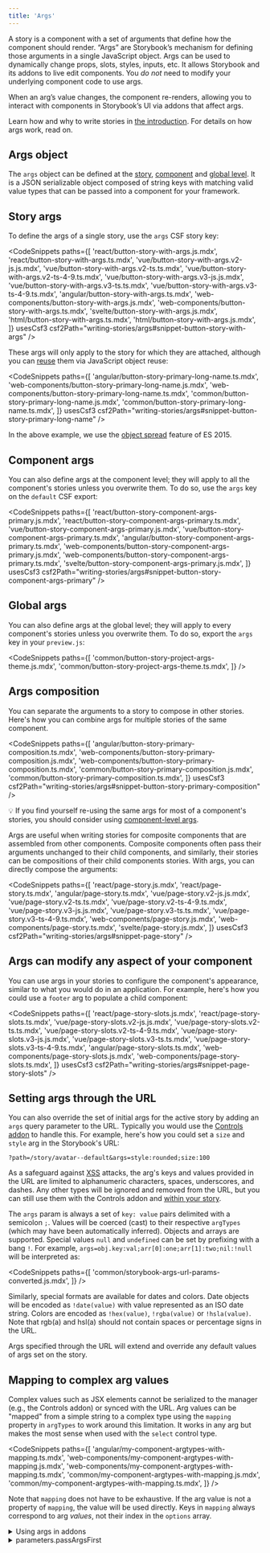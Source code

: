 ```yaml
---
title: 'Args'
---
```


<YouTubeCallout id="0gOfS6K0x0E" title="Build better UIs with Storybook Args" />

A story is a component with a set of arguments that define how the component should render. “Args” are Storybook’s mechanism for defining those arguments in a single JavaScript object. Args can be used to dynamically change props, slots, styles, inputs, etc. It allows Storybook and its addons to live edit components. You _do not_ need to modify your underlying component code to use args.

When an arg’s value changes, the component re-renders, allowing you to interact with components in Storybook’s UI via addons that affect args.

Learn how and why to write stories in [the introduction](./introduction.md#using-args). For details on how args work, read on.

## Args object

The `args` object can be defined at the [story](#story-args), [component](#component-args) and [global level](#global-args). It is a JSON serializable object composed of string keys with matching valid value types that can be passed into a component for your framework.

## Story args

To define the args of a single story, use the `args` CSF story key:

<!-- prettier-ignore-start -->

<CodeSnippets
  paths={[
    'react/button-story-with-args.js.mdx',
    'react/button-story-with-args.ts.mdx',
    'vue/button-story-with-args.v2-js.js.mdx',
    'vue/button-story-with-args.v2-ts.ts.mdx',
    'vue/button-story-with-args.v2-ts-4-9.ts.mdx',
    'vue/button-story-with-args.v3-js.js.mdx',
    'vue/button-story-with-args.v3-ts.ts.mdx',
    'vue/button-story-with-args.v3-ts-4-9.ts.mdx',
    'angular/button-story-with-args.ts.mdx',
    'web-components/button-story-with-args.js.mdx',
    'web-components/button-story-with-args.ts.mdx',
    'svelte/button-story-with-args.js.mdx',
    'html/button-story-with-args.ts.mdx',
    'html/button-story-with-args.js.mdx',
  ]}
  usesCsf3
  csf2Path="writing-stories/args#snippet-button-story-with-args"
/>


<!-- prettier-ignore-end -->

These args will only apply to the story for which they are attached, although you can [reuse](./build-pages-with-storybook.md#args-composition-for-presentational-screens) them via JavaScript object reuse:

<!-- prettier-ignore-start -->

<CodeSnippets
  paths={[
    'angular/button-story-primary-long-name.ts.mdx',
    'web-components/button-story-primary-long-name.js.mdx',
    'web-components/button-story-primary-long-name.ts.mdx',
    'common/button-story-primary-long-name.js.mdx',
    'common/button-story-primary-long-name.ts.mdx',
  ]}
  usesCsf3
  csf2Path="writing-stories/args#snippet-button-story-primary-long-name"
/>

<!-- prettier-ignore-end -->

In the above example, we use the [object spread](https://developer.mozilla.org/en-US/docs/Web/JavaScript/Reference/Operators/Spread_syntax) feature of ES 2015.

## Component args

You can also define args at the component level; they will apply to all the component's stories unless you overwrite them. To do so, use the `args` key on the `default` CSF export:

<!-- prettier-ignore-start -->

<CodeSnippets
  paths={[
    'react/button-story-component-args-primary.js.mdx',
    'react/button-story-component-args-primary.ts.mdx',
    'vue/button-story-component-args-primary.js.mdx',
    'vue/button-story-component-args-primary.ts.mdx',
    'angular/button-story-component-args-primary.ts.mdx',
    'web-components/button-story-component-args-primary.js.mdx',
    'web-components/button-story-component-args-primary.ts.mdx',
    'svelte/button-story-component-args-primary.js.mdx',
  ]}
  usesCsf3
  csf2Path="writing-stories/args#snippet-button-story-component-args-primary"
/>

<!-- prettier-ignore-end -->

## Global args

You can also define args at the global level; they will apply to every component's stories unless you overwrite them. To do so, export the `args` key in your `preview.js`:

<!-- prettier-ignore-start -->

<CodeSnippets
  paths={[
    'common/button-story-project-args-theme.js.mdx',
    'common/button-story-project-args-theme.ts.mdx',
  ]}
/>

<!-- prettier-ignore-end -->

## Args composition

You can separate the arguments to a story to compose in other stories. Here's how you can combine args for multiple stories of the same component.

<!-- prettier-ignore-start -->

<CodeSnippets
  paths={[
    'angular/button-story-primary-composition.ts.mdx',
    'web-components/button-story-primary-composition.js.mdx',
    'web-components/button-story-primary-composition.ts.mdx',
    'common/button-story-primary-composition.js.mdx',
    'common/button-story-primary-composition.ts.mdx',
  ]}
  usesCsf3
  csf2Path="writing-stories/args#snippet-button-story-primary-composition"
/>

<!-- prettier-ignore-end -->

<div class="aside">

💡 If you find yourself re-using the same args for most of a component's stories, you should consider using [component-level args](#component-args).

</div>

Args are useful when writing stories for composite components that are assembled from other components. Composite components often pass their arguments unchanged to their child components, and similarly, their stories can be compositions of their child components stories. With args, you can directly compose the arguments:

<!-- prettier-ignore-start -->

<CodeSnippets
  paths={[
    'react/page-story.js.mdx',
    'react/page-story.ts.mdx',
    'angular/page-story.ts.mdx',
    'vue/page-story.v2-js.js.mdx',
    'vue/page-story.v2-ts.ts.mdx',
    'vue/page-story.v2-ts-4-9.ts.mdx',
    'vue/page-story.v3-js.js.mdx',
    'vue/page-story.v3-ts.ts.mdx',
    'vue/page-story.v3-ts-4-9.ts.mdx',
    'web-components/page-story.js.mdx',
    'web-components/page-story.ts.mdx',
    'svelte/page-story.js.mdx',
  ]}
  usesCsf3
  csf2Path="writing-stories/args#snippet-page-story"
/>

<!-- prettier-ignore-end -->

## Args can modify any aspect of your component

You can use args in your stories to configure the component's appearance, similar to what you would do in an application. For example, here's how you could use a `footer` arg to populate a child component:

<!-- prettier-ignore-start -->

<CodeSnippets
  paths={[
    'react/page-story-slots.js.mdx',
    'react/page-story-slots.ts.mdx',
    'vue/page-story-slots.v2-js.js.mdx',
    'vue/page-story-slots.v2-ts.ts.mdx',
    'vue/page-story-slots.v2-ts-4-9.ts.mdx',
    'vue/page-story-slots.v3-js.js.mdx',
    'vue/page-story-slots.v3-ts.ts.mdx',
    'vue/page-story-slots.v3-ts-4-9.ts.mdx',
    'angular/page-story-slots.ts.mdx',
    'web-components/page-story-slots.js.mdx',
    'web-components/page-story-slots.ts.mdx',
  ]}
  usesCsf3
  csf2Path="writing-stories/args#snippet-page-story-slots"
/>

<!-- prettier-ignore-end -->

## Setting args through the URL

You can also override the set of initial args for the active story by adding an `args` query parameter to the URL. Typically you would use the [Controls addon](../essentials/controls.md) to handle this. For example, here's how you could set a `size` and `style` arg in the Storybook's URL:

```
?path=/story/avatar--default&args=style:rounded;size:100
```

As a safeguard against [XSS](https://owasp.org/www-community/attacks/xss/) attacks, the arg's keys and values provided in the URL are limited to alphanumeric characters, spaces, underscores, and dashes. Any other types will be ignored and removed from the URL, but you can still use them with the Controls addon and [within your story](#mapping-to-complex-arg-values).

The `args` param is always a set of `key: value` pairs delimited with a semicolon `;`. Values will be coerced (cast) to their respective `argTypes` (which may have been automatically inferred). Objects and arrays are supported. Special values `null` and `undefined` can be set by prefixing with a bang `!`. For example, `args=obj.key:val;arr[0]:one;arr[1]:two;nil:!null` will be interpreted as:

<!-- prettier-ignore-start -->

<CodeSnippets
  paths={[
   'common/storybook-args-url-params-converted.js.mdx',
  ]}
/>

<!-- prettier-ignore-end -->

Similarly, special formats are available for dates and colors. Date objects will be encoded as `!date(value)` with value represented as an ISO date string. Colors are encoded as `!hex(value)`, `!rgba(value)` or `!hsla(value)`. Note that rgb(a) and hsl(a) should not contain spaces or percentage signs in the URL.

Args specified through the URL will extend and override any default values of args set on the story.

## Mapping to complex arg values

Complex values such as JSX elements cannot be serialized to the manager (e.g., the Controls addon) or synced with the URL. Arg values can be "mapped" from a simple string to a complex type using the `mapping` property in `argTypes` to work around this limitation. It works in any arg but makes the most sense when used with the `select` control type.

<!-- prettier-ignore-start -->

<CodeSnippets
  paths={[
    'angular/my-component-argtypes-with-mapping.ts.mdx',
    'web-components/my-component-argtypes-with-mapping.js.mdx',
    'web-components/my-component-argtypes-with-mapping.ts.mdx',
    'common/my-component-argtypes-with-mapping.js.mdx',
    'common/my-component-argtypes-with-mapping.ts.mdx',
  ]}
/>

<!-- prettier-ignore-end -->

Note that `mapping` does not have to be exhaustive. If the arg value is not a property of `mapping`, the value will be used directly. Keys in `mapping` always correspond to arg _values_, not their index in the `options` array.

<details>
<summary>Using args in addons</summary>

If you are [writing an addon](../addons/writing-addons.md) that wants to read or update args, use the `useArgs` hook exported by `@storybook/manager-api`:

<!-- prettier-ignore-start -->

<CodeSnippets
  paths={[
    'common/args-usage-with-addons.js.mdx'
  ]}
/>

<!-- prettier-ignore-end -->

</details>

<details>
<summary>parameters.passArgsFirst</summary>

In Storybook 6+, we pass the args as the first argument to the story function. The second argument is the “context”, which includes story parameters, globals, argTypes, and other information.

In Storybook 5 and before we passed the context as the first argument. If you’d like to revert to that functionality set the `parameters.passArgsFirst` parameter in [`.storybook/preview.js`](../configure/overview.md#configure-story-rendering):

<!-- prettier-ignore-start -->

<CodeSnippets
  paths={[
    'common/storybook-preview-parameters-old-format.js.mdx',
    'common/storybook-preview-parameters-old-format.ts.mdx',
  ]}
/>

<!-- prettier-ignore-end -->

  <div class="aside">
  💡 Note that `args` is still available as a key in the context.
  </div>
</details>
